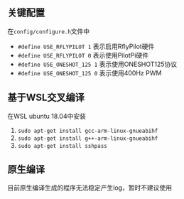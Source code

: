 ## 关键配置
在`config/configure.h`文件中
- `#define USE_RFLYPILOT 1` 表示启用RflyPilot硬件 
- `#define USE_RFLYPILOT 0` 表示使用PilotPi硬件
- `#define USE_ONESHOT_125 1` 表示使用ONESHOT125协议 
- `#define USE_ONESHOT_125 0` 表示使用400Hz PWM
## 基于WSL交叉编译
在WSL ubuntu 18.04中安装

1. `sudo apt-get install gcc-arm-linux-gnueabihf`
2. `sudo apt-get install g++-arm-linux-gnueabihf`
3. `sudo apt-get install sshpass`

## 原生编译

目前原生编译生成的程序无法稳定产生log，暂时不建议使用